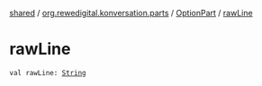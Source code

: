 [shared](../../index.md) / [org.rewedigital.konversation.parts](../index.md) / [OptionPart](index.md) / [rawLine](./raw-line.md)

# rawLine

`val rawLine: `[`String`](https://kotlinlang.org/api/latest/jvm/stdlib/kotlin/-string/index.html)